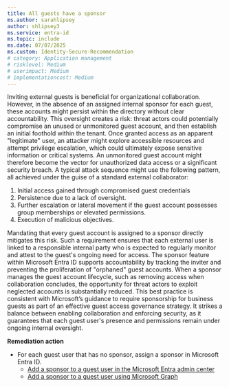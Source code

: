 ```yaml
---
title: All guests have a sponsor 
ms.author: sarahlipsey
author: shlipsey3
ms.service: entra-id
ms.topic: include
ms.date: 07/07/2025
ms.custom: Identity-Secure-Recommendation
# category: Application management    
# risklevel: Medium
# userimpact: Medium
# implementationcost: Medium
---
```

Inviting external guests is beneficial for organizational collaboration. However, in the absence of an assigned internal sponsor for each guest, these accounts might persist within the directory without clear accountability. This oversight creates a risk: threat actors could potentially compromise an unused or unmonitored guest account, and then establish an initial foothold within the tenant. Once granted access as an apparent "legitimate" user, an attacker might explore accessible resources and attempt privilege escalation, which could ultimately expose sensitive information or critical systems. An unmonitored guest account might therefore become the vector for unauthorized data access or a significant security breach. A typical attack sequence might use the following pattern, all achieved under the guise of a standard external collaborator:

1. Initial access gained through compromised guest credentials
1. Persistence due to a lack of oversight.
1. Further escalation or lateral movement if the guest account possesses group memberships or elevated permissions.
1. Execution of malicious objectives. 

Mandating that every guest account is assigned to a sponsor directly mitigates this risk. Such a requirement ensures that each external user is linked to a responsible internal party who is expected to regularly monitor and attest to the guest's ongoing need for access. The sponsor feature within Microsoft Entra ID supports accountability by tracking the inviter and preventing the proliferation of "orphaned" guest accounts. When a sponsor manages the guest account lifecycle, such as removing access when collaboration concludes, the opportunity for threat actors to exploit neglected accounts is substantially reduced. This best practice is consistent with Microsoft’s guidance to require sponsorship for business guests as part of an effective guest access governance strategy. It strikes a balance between enabling collaboration and enforcing security, as it guarantees that each guest user's presence and permissions remain under ongoing internal oversight.

**Remediation action**
- For each guest user that has no sponsor, assign a sponsor in Microsoft Entra ID.
    - [Add a sponsor to a guest user in the Microsoft Entra admin center](../../external-id/b2b-sponsors.md)
    - [Add a sponsor to a guest user using Microsoft Graph](/graph/api/user-post-sponsors?view=graph-rest-1.0&preserve-view=true)